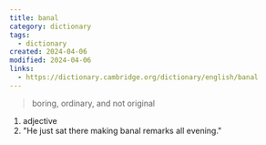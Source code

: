 ```yaml
---
title: banal
category: dictionary
tags:
  - dictionary
created: 2024-04-06
modified: 2024-04-06
links:
  - https://dictionary.cambridge.org/dictionary/english/banal
---
```


>boring, ordinary, and not original

1. adjective
2. "He just sat there making banal remarks all evening."
